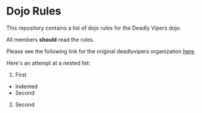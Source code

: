 Dojo Rules
==========

This repository contains a list of dojo rules for the Deadly Vipers dojo.

All members **should** read the rules.

Please see the following link for the original deadlyvipers organization [here](https://github.com/deadlyvipers).

Here's an attempt at a nested list:

1. First
  - Indented
  - Second
2. Second
